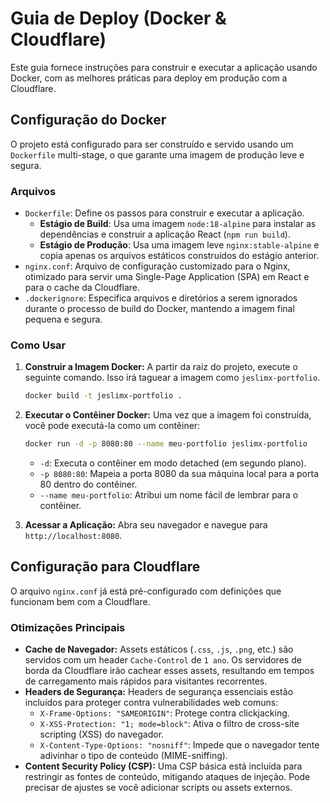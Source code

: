 # Guia de Deploy (Docker & Cloudflare)

Este guia fornece instruções para construir e executar a aplicação usando Docker, com as melhores práticas para deploy em produção com a Cloudflare.

## Configuração do Docker

O projeto está configurado para ser construído e servido usando um `Dockerfile` multi-stage, o que garante uma imagem de produção leve e segura.

### Arquivos

-   `Dockerfile`: Define os passos para construir e executar a aplicação.
    -   **Estágio de Build**: Usa uma imagem `node:18-alpine` para instalar as dependências e construir a aplicação React (`npm run build`).
    -   **Estágio de Produção**: Usa uma imagem leve `nginx:stable-alpine` e copia apenas os arquivos estáticos construídos do estágio anterior.
-   `nginx.conf`: Arquivo de configuração customizado para o Nginx, otimizado para servir uma Single-Page Application (SPA) em React e para o cache da Cloudflare.
-   `.dockerignore`: Especifica arquivos e diretórios a serem ignorados durante o processo de build do Docker, mantendo a imagem final pequena e segura.

### Como Usar

1.  **Construir a Imagem Docker:**
    A partir da raiz do projeto, execute o seguinte comando. Isso irá taguear a imagem como `jeslimx-portfolio`.

    ```sh
    docker build -t jeslimx-portfolio .
    ```

2.  **Executar o Contêiner Docker:**
    Uma vez que a imagem foi construída, você pode executá-la como um contêiner:

    ```sh
    docker run -d -p 8080:80 --name meu-portfolio jeslimx-portfolio
    ```

    -   `-d`: Executa o contêiner em modo detached (em segundo plano).
    -   `-p 8080:80`: Mapeia a porta 8080 da sua máquina local para a porta 80 dentro do contêiner.
    -   `--name meu-portfolio`: Atribui um nome fácil de lembrar para o contêiner.

3.  **Acessar a Aplicação:**
    Abra seu navegador e navegue para `http://localhost:8080`.

## Configuração para Cloudflare

O arquivo `nginx.conf` já está pré-configurado com definições que funcionam bem com a Cloudflare.

### Otimizações Principais

-   **Cache de Navegador:** Assets estáticos (`.css`, `.js`, `.png`, etc.) são servidos com um header `Cache-Control` de `1 ano`. Os servidores de borda da Cloudflare irão cachear esses assets, resultando em tempos de carregamento mais rápidos para visitantes recorrentes.
-   **Headers de Segurança:** Headers de segurança essenciais estão incluídos para proteger contra vulnerabilidades web comuns:
    -   `X-Frame-Options: "SAMEORIGIN"`: Protege contra clickjacking.
    -   `X-XSS-Protection: "1; mode=block"`: Ativa o filtro de cross-site scripting (XSS) do navegador.
    -   `X-Content-Type-Options: "nosniff"`: Impede que o navegador tente adivinhar o tipo de conteúdo (MIME-sniffing).
-   **Content Security Policy (CSP):** Uma CSP básica está incluída para restringir as fontes de conteúdo, mitigando ataques de injeção. Pode precisar de ajustes se você adicionar scripts ou assets externos.
